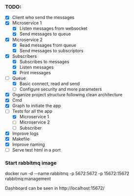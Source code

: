 ### TODO:

- [X] Client who send the messages
- [X] Microservice 1
    - [X] Listen messages from websocket
    - [X] Send messages to queue
- [X] Microservice 2
    - [X] Read messages from queue
    - [X] Send messages to subscriptors
- [X] Subscribers
    - [X] Subscribes to messages
    - [X] Listen messages
    - [X] Print messages
- [ ] Queue
    - [X] Basic connect, read and send
    - [ ] Configure security and more parameters
- [X] Organize project structure following clean architecture
- [X] Cmd
- [X] Graph to initiate the app
- [ ] Tests for all the app
    - [X] Microservice 1
    - [ ] Microservice 2
    - [ ] Subscriber
- [X] Improve logs
- [X] Makefile
- [X] Improve naming
- [ ] Serve test html in a port

### Start rabbitmq image

docker run -d --name rabbitmq -p 5672:5672 -p 15672:15672 rabbitmq:management

Dashboard can be seen in http://localhost:15672/
